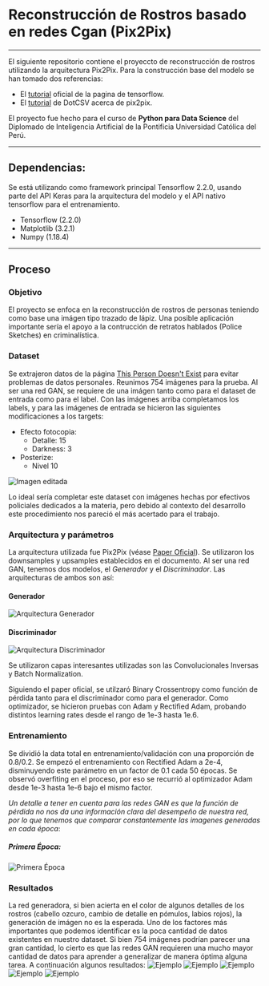 # Reconstrucción de Rostros basado en redes Cgan (Pix2Pix)
___

El siguiente repositorio contiene el proyeccto de reconstrucción de rostros utilizando la arquitectura Pix2Pix. Para la construcción base del modelo se han tomado dos referencias:

- El [tutorial](https://www.tensorflow.org/tutorials/generative/pix2pix)  oficial de la pagina de tensorflow.
- El [tutorial](https://www.youtube.com/watch?v=YsrMGcgfETY) de DotCSV acerca de pix2pix.

El proyecto fue hecho para el curso de **Python para Data Science** del Diplomado de Inteligencia Artificial de la Pontificia Universidad Católica del Perú.

___
## Dependencias:
Se está utilizando como framework principal Tensorflow 2.2.0, usando parte del API Keras para la arquitectura del modelo y el API nativo tensorflow para el entrenamiento.
- Tensorflow (2.2.0)
- Matplotlib (3.2.1)
- Numpy (1.18.4)
___

## Proceso

### Objetivo
El proyecto se enfoca en la reconstrucción de rostros de personas teniendo como base una imágen tipo trazado de lápiz. Una posible aplicación importante sería el apoyo a la contrucción de retratos hablados (Police Sketches) en criminalística.

### Dataset
Se extrajeron datos de la página [This Person Doesn't Exist](https://thispersondoesnotexist.com/) para evitar problemas de datos personales. Reunimos 754 imágenes para la prueba.
Al ser una red GAN, se requiere de una imágen tanto como para el dataset de entrada como para el label. Con las imágenes arriba completamos los labels, y para las imágenes de entrada se hicieron las siguientes modificaciones a los targets:
- Efecto fotocopia:
    - Detalle: 15
    - Darkness: 3
- Posterize:  
    - Nivel 10

![Imagen editada](images/editada.jpeg)

Lo ideal sería completar este dataset con imágenes hechas por efectivos policiales dedicados a la materia, pero debido al contexto del desarrollo este procedimiento nos pareció el más acertado para el trabajo.

### Arquitectura y parámetros
La arquitectura utilizada fue Pix2Pix (véase [Paper Oficial](https://arxiv.org/pdf/1611.07004.pdf)). Se utilizaron  los downsamples y upsamples establecidos en el documento. Al ser una red GAN, tenemos dos modelos, el *Generador* y el *Discriminador*. Las arquitecturas de ambos son así:
#### Generador
![Arquitectura Generador](images/generat.png)
#### Discriminador
![Arquitectura Discriminador](images/discrim.png)

Se utilizaron capas interesantes utilizadas son las Convolucionales Inversas y Batch Normalization.


Siguiendo el paper oficial, se utilzaró Binary Crossentropy como función de pérdida tanto para el discriminador como para el generador. Como optimizador, se hicieron pruebas con Adam y Rectified Adam, probando distintos learning rates desde el rango de 1e-3 hasta 1e.6.

### Entrenamiento
Se dividió la data total en entrenamiento/validación con una proporción de 0.8/0.2.
Se empezó el entrenamiento con Rectified Adam a 2e-4, disminuyendo este parámetro en un factor de 0.1 cada 50 épocas. Se observó overfiting en el proceso, por eso se recurrió al optimizador Adam desde 1e-3 hasta 1e-6 bajo el mismo factor.

*Un detalle a tener en cuenta para las redes GAN es que la función de pérdida no nos da una información clara del desempeño de nuestra red, por lo que tenemos que comparar constantemente las imagenes generadas en cada época*:
##### Primera Época:
![Primera Época](images/train.jpg)

### Resultados
La red generadora, si bien acierta en el color de algunos detalles de los rostros (cabello ozcuro, cambio de detalle en pómulos, labios rojos), la generación de imágen no es la esperada. Uno de los factores más importantes que podemos identificar es la poca cantidad de datos existentes en nuestro dataset. Si bien 754 imágenes podrían parecer una gran cantidad, lo cierto es que las redes GAN requieren una mucho mayor cantidad de datos para aprender a generalizar de manera óptima alguna tarea.
A continuación algunos resultados:
![Ejemplo](images/ejemplo1.png)
![Ejemplo](images/ejemplo2.png)
![Ejemplo](images/ejemplo3.png)
![Ejemplo](images/ejemplo4.png)
![Ejemplo](images/ejemplo5.png)

